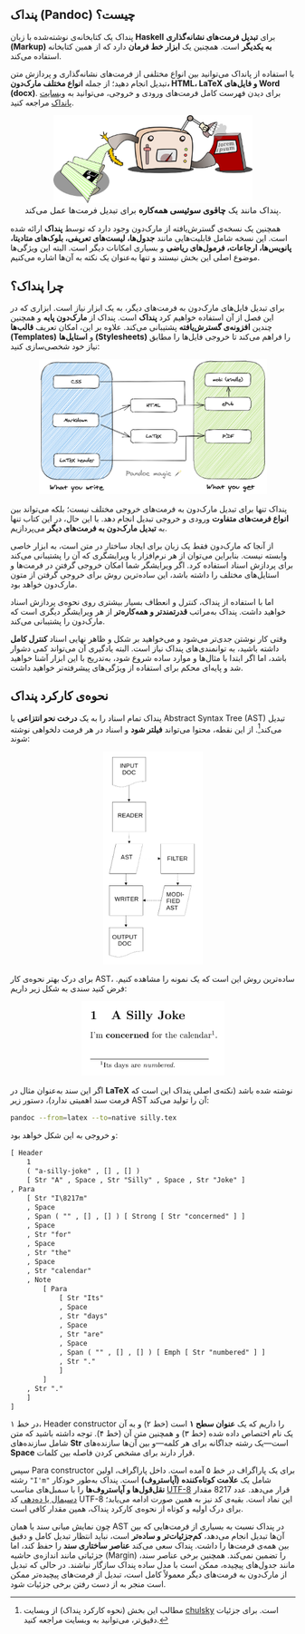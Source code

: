 ## پنداک (Pandoc) چیست؟

پنداک یک کتابخانه‌ی نوشته‌شده با زبان **Haskell** برای **تبدیل فرمت‌های نشانه‌گذاری (Markup) به یکدیگر** است. همچنین یک **ابزار خط فرمان** دارد که از همین کتابخانه استفاده می‌کند.

با استفاده از پانداک می‌توانید بین انواع مختلفی از فرمت‌های نشانه‌گذاری و پردازش متن تبدیل انجام دهید؛ از جمله **انواع مختلف مارک‌دون، HTML، LaTeX و فایل‌های Word (docx)**.
برای دیدن فهرست کامل فرمت‌های ورودی و خروجی، می‌توانید به [وبسایت پانداک](https://pandoc.org/diagram.svgz) مراجعه کنید.

<div style="text-align: center;">
  <img src="../files/pandoc/pandoc-cartoon.svgz" 
    alt="پنداک؛ ابزار همه‌کاره تبدیل فرمت‌ها" 
    title="پنداک؛ ابزار همه‌کاره تبدیل فرمت‌ها"
    style="max-width: 70%; height: auto;">
  <figcaption style="font-size: 15px">
    پنداک مانند یک <strong>چاقوی سوئیسی همه‌کاره</strong> برای تبدیل فرمت‌ها عمل می‌کند.
  </figcaption>
</div>

همچنین یک نسخه‌ی گسترش‌یافته از مارک‌دون وجود دارد که توسط **پنداک** ارائه شده است. این نسخه شامل قابلیت‌هایی مانند **جدول‌ها، لیست‌های تعریفی، بلوک‌های متادیتا، پانویس‌ها، ارجاعات، فرمول‌های ریاضی** و بسیاری امکانات دیگر است.
البته این ویژگی‌ها موضوع اصلی این بخش نیستند و تنها به‌عنوان یک نکته‌ به آن‌ها اشاره می‌کنیم.

## چرا پنداک؟

برای تبدیل فایل‌های مارک‌دون به فرمت‌های دیگر، به یک ابزار نیاز است. ابزاری که در این فصل از آن استفاده خواهیم کرد **پنداک** است. پنداک از **مارک‌دون پایه** و همچنین چندین **افزونه‌ی گسترش‌یافته** پشتیبانی می‌کند. علاوه بر این، امکان تعریف **قالب‌ها (Templates)** و **استایل‌ها (Stylesheets)** را فراهم می‌کند تا خروجی فایل‌ها را مطابق نیاز خود شخصی‌سازی کنید:

<div style="text-align: center;">
  <img src="../files/pandoc/pandoc-magic.png" 
       alt="مراحل تبدیل پنداک" 
       title="مراحل تبدیل پنداک"
       style="max-width: 80%; height: auto;">
</div>

پنداک تنها برای تبدیل مارک‌دون به فرمت‌های خروجی مختلف نیست؛ بلکه می‌تواند بین **انواع فرمت‌های متفاوت** ورودی و خروجی تبدیل انجام دهد. با این حال، در این کتاب تنها به **تبدیل مارک‌دون به فرمت‌های دیگر** می‌پردازیم.

از آنجا که مارک‌دون فقط یک زبان برای ایجاد ساختار در متن است، به ابزار خاصی وابسته نیست. بنابراین می‌توان از هر نرم‌افزار یا ویرایشگری که آن را پشتیبانی می‌کند برای پردازش اسناد استفاده کرد. اگر ویرایشگر شما امکان خروجی گرفتن در فرمت‌ها و استایل‌های مختلف را داشته باشد، این ساده‌ترین روش برای خروجی گرفتن از متون مارک‌دون خواهد بود.

اما با استفاده از پنداک، کنترل و انعطاف بسیار بیشتری روی نحوه‌ی پردازش اسناد خواهید داشت. پنداک به‌مراتب **قدرتمندتر و همه‌کاره‌تر** از هر ویرایشگر دیگری است که مارک‌دون را پشتیبانی می‌کند.

وقتی کار نوشتن جدی‌تر می‌شود و می‌خواهید بر شکل و ظاهر نهایی اسناد **کنترل کامل** داشته باشید، به توانمندی‌های پنداک نیاز است. البته یادگیری آن می‌تواند کمی دشوار باشد، اما اگر ابتدا با مثال‌ها و موارد ساده شروع شود، به‌تدریج با این ابزار آشنا خواهید شد و پایه‌ای محکم برای استفاده از ویژگی‌های پیشرفته‌تر خواهید داشت.

## نحوه‌ی کارکرد پنداک

[^1]: مطالب این بخش (نحوه کارکرد پنداک) از وبسایت [chulsky](http://chulsky.com/pandoc/) است. برای جزئیات دقیق‌تر، می‌توانید به وبسایت مراجعه کنید.

پنداک تمام اسناد را به یک **درخت نحو انتزاعی** یا Abstract Syntax Tree (AST) تبدیل می‌کند[^1]. از این نقطه، محتوا می‌تواند **فیلتر شود** و اسناد در هر فرمت دلخواهی نوشته شوند:

<div style="text-align: center;">
  <img src="../files/pandoc/pandoc-filters.png" 
       alt="فیلترهای پنداک" 
       title="فیلترهای پنداک"
       style="max-width: 35%; height: auto;">
</div>

برای درک بهتر نحوه‌ی کار AST، ساده‌ترین روش این است که یک نمونه را مشاهده کنیم. فرض کنید سندی به شکل زیر داریم:

<div style="text-align: center;">
  <img src="../files/pandoc/sample-document.png" 
       alt="نمونه سند ورودی پنداک" 
       title="نمونه سند ورودی پنداک"
       style="max-width: 50%; height: auto;">
</div>

اگر این سند به‌عنوان مثال در **LaTeX** نوشته شده باشد (نکته‌ی اصلی پنداک این است که فرمت سند اهمیتی ندارد)، دستور زیر AST آن را تولید می‌کند:

```sh
pandoc --from=latex --to=native silly.tex
```

و خروجی به این شکل خواهد بود:

```ast
[ Header
    1
    ( "a-silly-joke" , [] , [] )
    [ Str "A" , Space , Str "Silly" , Space , Str "Joke" ]
, Para
    [ Str "I\8217m"
    , Space
    , Span ( "" , [] , [] ) [ Strong [ Str "concerned" ] ]
    , Space
    , Str "for"
    , Space
    , Str "the"
    , Space
    , Str "calendar"
    , Note
        [ Para
            [ Str "Its"
            , Space
            , Str "days"
            , Space
            , Str "are"
            , Space
            , Span ( "" , [] , [] ) [ Emph [ Str "numbered" ] ]
            , Str "."
            ]
        ]
    , Str "."
    ]
]
```

در خط ۱، Header constructor را داریم که یک **عنوان سطح ۱** است (خط ۲) و به آن یک نام اختصاص داده شده (خط ۳) و همچنین متن آن (خط ۴). توجه داشته باشید که متن شامل سازنده‌های **Str** است—یک رشته جداگانه برای هر کلمه—و بین آن‌ها سازنده‌های **Space** قرار دارند برای مشخص کردن فاصله بین کلمات.

سپس Para constructor برای یک پاراگراف در خط ۵ آمده است. داخل پاراگراف، اولین رشته `"I'm"` شامل یک **علامت کوتاه‌کننده (آپاستروف)** است. پنداک به‌طور خودکار **نقل‌قول‌ها و آپاستروف‌ها** را با سمبل‌های مناسب [UTF-8](https://fa.wikipedia.org/wiki/%DB%8C%D9%88%D8%AA%DB%8C%E2%80%8C%D8%A7%D9%81-%DB%B8) قرار می‌دهد. عدد 8217 مقدار [دسیمال یا ده‌دهی](https://fa.wikipedia.org/wiki/%D8%AF%D9%87%E2%80%8C%D8%AF%D9%87%DB%8C) کد UTF-8 این نماد است. بقیه‌ی کد نیز به همین صورت ادامه می‌یابد؛ برای درک اولیه و کوتاه از نحوه‌ی کارکرد پنداک، همین مقدار کافی است.

چون نمایش میانی سند یا همان AST در پنداک نسبت به بسیاری از فرمت‌هایی که بین آن‌ها تبدیل انجام می‌دهد، **کم‌جزئیات‌تر و ساده‌تر** است، نباید انتظار تبدیل کامل و دقیق بین همه‌ی فرمت‌ها را داشت. پنداک سعی می‌کند **عناصر ساختاری سند** را حفظ کند، اما جزئیاتی مانند اندازه‌ی حاشیه (Margin) را تضمین نمی‌کند. همچنین برخی عناصر سند، مانند جدول‌های پیچیده، ممکن است با مدل ساده پنداک سازگار نباشند. در حالی که تبدیل از مارک‌دون به فرمت‌های دیگر معمولاً کامل است، تبدیل از فرمت‌های پیچیده‌تر ممکن است منجر به از دست رفتن برخی جزئیات شود.
